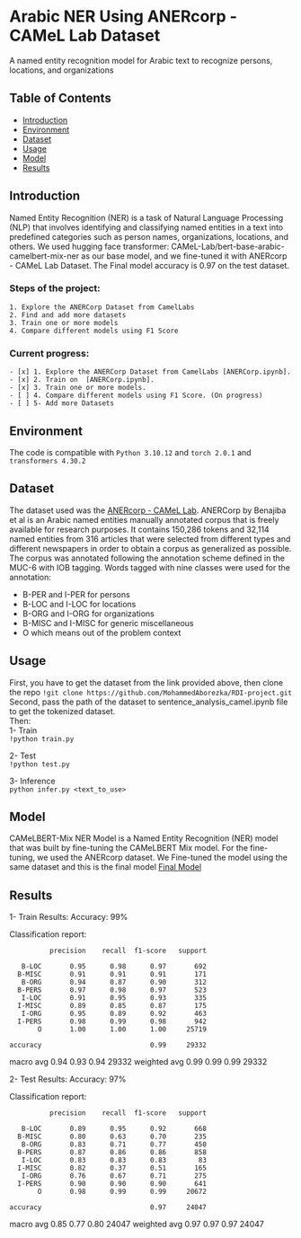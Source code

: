 # Arabic NER Using ANERcorp - CAMeL Lab Dataset

A named entity recognition model for Arabic text to recognize persons, locations, and organizations

## Table of Contents

- [Introduction](#introduction)
- [Environment](#environment)
- [Dataset](#dataset)
- [Usage](#usage)
- [Model](#model)
- [Results](#results)


## Introduction
Named Entity Recognition (NER) is a task of Natural Language Processing (NLP) that involves identifying and classifying named entities in a text into predefined categories such as person names, organizations, locations, and others. We used hugging face transformer: CAMeL-Lab/bert-base-arabic-camelbert-mix-ner as our base model, and we fine-tuned it with ANERcorp - CAMeL Lab Dataset. The Final model accuracy is 0.97 on the test dataset.

### Steps of the project:
    1. Explore the ANERCorp Dataset from CamelLabs
    2. Find and add more datasets
    3. Train one or more models
    4. Compare different models using F1 Score

### Current progress:
    - [x] 1. Explore the ANERCorp Dataset from CamelLabs [ANERCorp.ipynb].
    - [x] 2. Train on  [ANERCorp.ipynb].
    - [x] 3. Train one or more models.
    - [ ] 4. Compare different models using F1 Score. (On progress)
    - [ ] 5- Add more Datasets


## Environment
The code is compatible with `Python 3.10.12` and `torch 2.0.1` and `transformers 4.30.2`

## Dataset
The dataset used was the [ANERcorp - CAMeL Lab](https://camel.abudhabi.nyu.edu/anercorp). ANERCorp by Benajiba et al is an Arabic named entities manually annotated corpus that is freely available for research purposes. It contains 150,286 tokens and 32,114 named entities from 316 articles that were selected from different types and different newspapers in order to obtain a corpus as generalized as possible. The corpus was annotated following the annotation scheme defined in the MUC-6 with IOB tagging. Words tagged with nine classes were used for the annotation:
-	B-PER and I-PER for persons
-	B-LOC and I-LOC for locations
-	B-ORG and I-ORG for organizations
-	B-MISC and I-MISC for generic miscellaneous
-	O which means out of the problem context
  
## Usage
First, you have to get the dataset from the link provided above, then clone the repo `!git clone https://github.com/MohammedAborezka/RDI-project.git`
Second, pass the path of the dataset to sentence_analysis_camel.ipynb file to get the tokenized dataset.  
Then:  
1- Train  
   `!python train.py` 
   
2- Test  
   `!python test.py`  
   
3- Inference  
   `python infer.py <text_to_use>`  

## Model
CAMeLBERT-Mix NER Model is a Named Entity Recognition (NER) model that was built by fine-tuning the CAMeLBERT Mix model. For the fine-tuning, we used the ANERcorp dataset. We Fine-tuned the model using the same dataset and this is the final model [Final Model](https://drive.google.com/drive/u/0/folders/11VpoPORhv6IMNMc7wA0woSXeQys7Vc5m)

## Results
1- Train Results:
Accuracy: 99%

Classification report:

              precision    recall  f1-score   support

       B-LOC       0.95      0.98      0.97       692
      B-MISC       0.91      0.91      0.91       171
       B-ORG       0.94      0.87      0.90       312
      B-PERS       0.97      0.98      0.97       523
       I-LOC       0.91      0.95      0.93       335
      I-MISC       0.89      0.85      0.87       175
       I-ORG       0.95      0.89      0.92       463
      I-PERS       0.98      0.99      0.98       942
           O       1.00      1.00      1.00     25719

    accuracy                           0.99     29332
   macro avg       0.94      0.93      0.94     29332
weighted avg       0.99      0.99      0.99     29332


2- Test Results:
Accuracy: 97%

Classification report:

              precision    recall  f1-score   support

       B-LOC       0.89      0.95      0.92       668
      B-MISC       0.80      0.63      0.70       235
       B-ORG       0.83      0.71      0.77       450
      B-PERS       0.87      0.86      0.86       858
       I-LOC       0.83      0.83      0.83        83
      I-MISC       0.82      0.37      0.51       165
       I-ORG       0.76      0.67      0.71       275
      I-PERS       0.90      0.90      0.90       641
           O       0.98      0.99      0.99     20672

    accuracy                           0.97     24047
   macro avg       0.85      0.77      0.80     24047
weighted avg       0.97      0.97      0.97     24047



